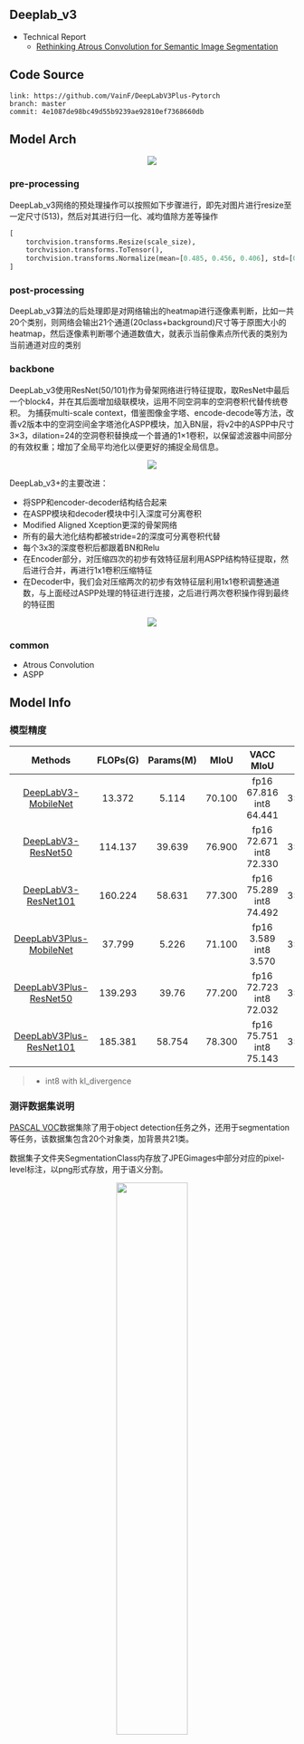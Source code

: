 ## Deeplab_v3

- Technical Report
    - [Rethinking Atrous Convolution for Semantic Image Segmentation](https://arxiv.org/abs/1706.05587)


## Code Source
```
link: https://github.com/VainF/DeepLabV3Plus-Pytorch
branch: master
commit: 4e1087de98bc49d55b9239ae92810ef7368660db
```


## Model Arch
<div  align="center">
<img src="../../../images/cv/segmentation/deeplab_v3/arch.png">
</div>

### pre-processing

DeepLab_v3网络的预处理操作可以按照如下步骤进行，即先对图片进行resize至一定尺寸(513)，然后对其进行归一化、减均值除方差等操作

```python
[
    torchvision.transforms.Resize(scale_size),
    torchvision.transforms.ToTensor(),
    torchvision.transforms.Normalize(mean=[0.485, 0.456, 0.406], std=[0.229, 0.224, 0.225],),
]
```

### post-processing

DeepLab_v3算法的后处理即是对网络输出的heatmap进行逐像素判断，比如一共20个类别，则网络会输出21个通道(20class+background)尺寸等于原图大小的heatmap，然后逐像素判断哪个通道数值大，就表示当前像素点所代表的类别为当前通道对应的类别

### backbone

DeepLab_v3使用ResNet(50/101)作为骨架网络进行特征提取，取ResNet中最后一个block4，并在其后面增加级联模块，运用不同空洞率的空洞卷积代替传统卷积。
为捕获multi-scale context，借鉴图像金字塔、encode-decode等方法，改善v2版本中的空洞空间金字塔池化ASPP模块，加入BN层，将v2中的ASPP中尺寸3×3，dilation=24的空洞卷积替换成一个普通的1×1卷积，以保留滤波器中间部分的有效权重；增加了全局平均池化以便更好的捕捉全局信息。

<div  align="center">
<img src="../../../images/cv/segmentation/deeplab_v3/aspp.png">
</div>

DeepLab_v3+的主要改进：
- 将SPP和encoder-decoder结构结合起来
- 在ASPP模块和decoder模块中引入深度可分离卷积
- Modified Aligned Xception更深的骨架网络
- 所有的最大池化结构都被stride=2的深度可分离卷积代替
- 每个3x3的深度卷积后都跟着BN和Relu
- 在Encoder部分，对压缩四次的初步有效特征层利用ASPP结构特征提取，然后进行合并，再进行1x1卷积压缩特征
- 在Decoder中，我们会对压缩两次的初步有效特征层利用1x1卷积调整通道数，与上面经过ASPP处理的特征进行连接，之后进行两次卷积操作得到最终的特征图

<div  align="center">
<img src="../../../images/cv/segmentation/deeplab_v3/plus.png">
</div>

### common

- Atrous Convolution
- ASPP

## Model Info

### 模型精度


|Methods|FLOPs(G)|Params(M)|MIoU|VACC MIoU|Shapes|
|:-:|:-:|:-:|:-:|:-:|:-:|
|[DeepLabV3-MobileNet](https://github.com/VainF/DeepLabV3Plus-Pytorch)|13.372|5.114|70.100|fp16 67.816<br>int8 64.441|3×513×513|
|[DeepLabV3-ResNet50](https://github.com/VainF/DeepLabV3Plus-Pytorch)	|114.137|39.639|76.900|fp16 72.671<br>int8 72.330|3×513×513|
|[DeepLabV3-ResNet101](https://github.com/VainF/DeepLabV3Plus-Pytorch)	|160.224|58.631|77.300|fp16 75.289<br>int8 74.492|3×513×513|
|[DeepLabV3Plus-MobileNet](https://github.com/VainF/DeepLabV3Plus-Pytorch)	|37.799|5.226|71.100|fp16 3.589<br>int8 3.570|3×513×513|
|[DeepLabV3Plus-ResNet50](https://github.com/VainF/DeepLabV3Plus-Pytorch)	|139.293|39.76|77.200|fp16 72.723<br>int8 72.032|3×513×513|
|[DeepLabV3Plus-ResNet101](https://github.com/VainF/DeepLabV3Plus-Pytorch)	|185.381|58.754|78.300|fp16 75.751<br>int8 75.143|3×513×513|


>- int8 with kl_divergence

### 测评数据集说明

[PASCAL VOC](http://host.robots.ox.ac.uk/pascal/VOC/voc2012/)数据集除了用于object detection任务之外，还用于segmentation等任务，该数据集包含20个对象类，加背景共21类。

数据集子文件夹SegmentationClass内存放了JPEGimages中部分对应的pixel-level标注，以png形式存放，用于语义分割。

<div  align="center">
<img src="../../../images/cv/segmentation/unet/voc.jpg" width="50%" height="50%">
</div>


### 指标说明
- IoU并交比：两个区域重叠的部分除以两个区域的集合部分，取值TP/(TP+FN+FP)
- MIoU平均并交比：分割图像一般都有好几个类别，把每个分类得出的分数进行平均得到mean IoU，也就是mIoU，其是各种基准数据集最常用的标准之一，绝大数的图像语义分割论文中模型评估比较都以此作为主要评估指标。


## Build_In Deploy

### step.1 模型准备
1. 下载模型权重

    ```
    link: https://github.com/VainF/DeepLabV3Plus-Pytorch
    branch: master
    commit: 4e1087de98bc49d55b9239ae92810ef7368660db
    ```

2. 模型导出

    一般在原始仓库内进行模型转为onnx或torchscript。在原仓库test或val脚本内，如[predict.py#L102](https://github.com/VainF/DeepLabV3Plus-Pytorch/blob/master/predict.py#L102)，定义模型和加载训练权重后，添加以下脚本可实现：

    ```python
    args.weights_test = "path/to/trained/weight.pth"
    model = model.eval()
    input_shape = (1, 3, 513, 513)
    shape_dict = [("input", input_shape)]
    input_data = torch.randn(input_shape)
    scripted_model = torch.jit.trace(model, input_data).eval()
    scripted_model.save(args.weights_test.replace(".pth", ".torchscript.pt"))
    scripted_model = torch.jit.load(args.weights_test.replace(".pth", ".torchscript.pt"))

    import onnx
    torch.onnx.export(model, input_data, args.weights_test.replace(".pth", ".onnx"), input_names=["input"], output_names=["output"], opset_version=11,
                # dynamic_axes= {
                #                 "input": {0: 'batch_size', 2 : 'in_height', 3: 'in_width'},
                #                 "output": {0: 'batch_size', 2: 'out_height', 3:'out_width'}
                #                 }
    )
    shape_dict = {"input": input_shape}
    onnx_model = onnx.load(args.weights_test.replace(".pth", ".onnx"))
    ```

### step.2 准备数据集
- 下载[Pascal VOC2012](http://host.robots.ox.ac.uk/pascal/VOC/voc2012/)数据集，解压

### step.3 模型转换
1. 参考瀚博训推软件生态链文档，获取模型转换工具: [vamc v3.0+](../../../../docs/vastai_software.md)
2. 根据具体模型修改模型转换配置文件
    - [official_deeplab_v3.yaml](./build_in/build/official_deeplab_v3.yaml)
    
    ```bash
    vamc compile ./build_in/build/official_deeplab_v3.yaml
    ```

### step.4 模型推理
1. 参考瀚博训推软件生态链文档，获取模型推理工具：[vaststreamx v2.8+](../../../../docs/vastai_software.md)

2. runstream推理，参考[vsx_inference.py](./build_in/vsx/vsx_inference.py)，修改参数并运行如下脚本
    ```bash
    python ./build_in/vsx/vsx_inference.py \
        --file_path  /path/to/VOCdevkit/VOC2012/JPEGImages_val \
        --model_prefix_path deploy_weights/official_deeplab_v3_run_stream_int8/mod \
        --vdsp_params_info ./build_in/vdsp_params/vainf-deeplab_v3_resnet50-vdsp_params.json \
        --gt_path /path/to/VOCdevkit/VOC2012/SegmentationClass \
        --save_dir ./runstream_output \
        --device 0
    ```
    ```
    # official_deeplab_v3_run_stream_int8 精度参考
    validation pixAcc: 93.896, mIoU: 73.926
    ```

### step.5 性能精度
1. 参考瀚博训推软件生态链文档，获取模型性能测试工具：[vamp v2.4+](../../../docs/vastai_software.md)

2. 基于[image2npz.py](./build_in/vdsp_params/image2npz.py)，将评估数据集转换为npz格式，生成对应的`npz_datalist.txt`
    > 注意只转换`VOC2012/ImageSets/Segmentation/val.txt`对应的验证集图像（配置相应路径）：
    ```bash
    python ./build_in/vdsp_params/image2npz.py \
    --dataset_path VOC2012/JPEGImages \
    --target_path  VOC2012/JPEGImages_npz \
    --text_path npz_datalist.txt
    ```

3. 性能测试，配置vdsp参数[vainf-deeplab_v3_mobilenet-vdsp_params.json](./build_in/vdsp_params/vainf-deeplab_v3_mobilenet-vdsp_params.json)，执行：
    ```bash
    vamp -m deploy_weights/official_deeplab_v3_run_stream_int8/mod \
    --vdsp_params ./build_in/vdsp_params/vainf-deeplab_v3_resnet50-vdsp_params.json \
    -i 1 p 1 -b 1 -s [3,513,513]
 

> 可选步骤，和step.4内使用runstream脚本方式的精度测试基本一致

4. 精度测试，推理得到npz结果：
    ```bash
    vamp -m deploy_weights/official_deeplab_v3_run_stream_int8 \
    --vdsp_params build_in/vdsp_params/vainf-deeplab_v3_resnet50-vdsp_params.json \
    -i 1 p 1 -b 1 -s [3,513,513] \
    --datalist npz_datalist.txt \
    --path_output npz_output
    ```

5. [vamp_eval.py](./build_in/vdsp_params/vamp_eval.py)，解析npz结果，绘图并统计精度：
   ```bash
    python ./build_in/vdsp_params/vamp_eval.py \
    --src_dir VOC2012/JPEGImages_val \
    --gt_dir VOC2012/SegmentationClass \
    --input_npz_path npz_datalist.txt \
    --out_npz_dir ./npz_output \
    --input_shape 513 513 \
    --draw_dir npz_draw_result \
    --vamp_flag
   ```
